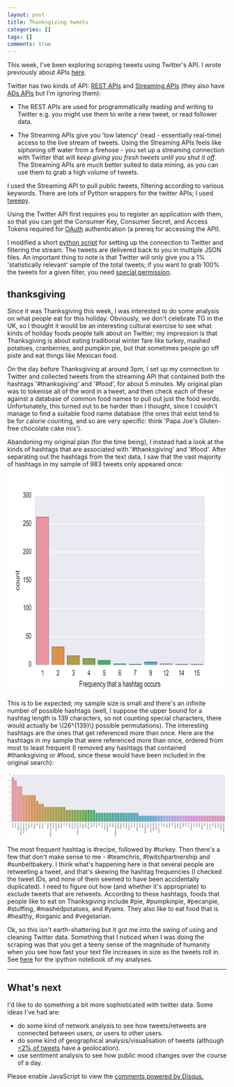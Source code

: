 ```yaml
---
layout: post
title: Thanksgiving tweets
categories: []
tags: []
comments: true
---
```


This week, I've been exploring scraping tweets using Twitter's API. I wrote previously about APIs [here](http://linbug.github.io/web%20scraping/2015/09/20/Selenium-and-APIs/).

Twitter has two kinds of API: [REST APIs](https://dev.twitter.com/rest/public) and [Streaming APIs](https://dev.twitter.com/streaming/overview) (they also have [ADs APIs](https://dev.twitter.com/ads/overview) but I'm ignoring them):

- The REST APIs are used for programmatically reading and writing to Twitter e.g. you might use them to write a new tweet, or read follower data.

- The Streaming APIs give you 'low latency' (read - essentially real-time) access to the live stream of tweets. Using the Streaming APIs feels like siphoning off water from a firehose - you set up a streaming connection with Twitter that will *keep giving you fresh tweets until you shut it off*. The Streaming APIs are much better suited to data mining, as you can use them to grab a high volume of tweets.

I used the Streaming API to pull public tweets, filtering according to various keywords. There are lots of Python wrappers for the twitter APIs; I used [tweepy](http://www.tweepy.org/).

Using the Twitter API first requires you to register an application with them, so that you can get the Consumer Key, Consumer Secret, and Access Tokens required for [OAuth](https://dev.twitter.com/oauth/overview/faq) authentication (a prereq for accessing the API).

I modified a short [python script](https://github.com/linbug/TwitScrip/blob/master/twitterscrape.py) for setting up the connection to Twitter and filtering the stream. The tweets are delivered back to you in multiple JSON files. An important thing to note is that Twitter will only give you a 1% 'statistically relevant' sample of the total tweets; if you want to grab 100% the tweets for a given filter, you need [special permission](https://dev.twitter.com/streaming/reference/get/statuses/firehose).

## thanksgiving
Since it was Thanksgiving this week, I was interested to do some analysis on what people eat for this holiday. Obviously, we don't celebrate TG in the UK, so I thought it would be an interesting cultural exercise to see what kinds of holiday foods people talk about on Twitter; my impression is that Thanksgiving is about eating traditional winter fare like turkey, mashed potatoes, cranberries, and pumpkin pie, but that sometimes people go off piste and eat things like Mexican food.

On the day before Thanksgiving at around 3pm, I set up my connection to Twitter and collected tweets from the streaming API that contained both the hashtags '#thanksgiving' and '#food', for about 5 minutes.  My original plan was to tokenise all of the word in a tweet, and then check each of these against a database of common food names to pull out just the food words. Unfortunately, this turned out to be harder than I thought, since I couldn't manage to find a suitable food name database (the ones that exist tend to be for calorie counting, and so are very specific: think 'Papa Joe's Gluten-free chocolate cake mix').

Abandoning my original plan (for the time being), I instead had a look at the kinds of hashtags that are associated with '#thanksgiving' and '#food'. After separating out the hashtags from the text data, I saw that the vast majority of hashtags in my sample of 983 tweets only appeared once:

<img src="https://raw.githubusercontent.com/linbug/linbug.github.io/master/_downloads/tweet_counts.png" title="How often hashtags appear" style="height: 500px;margin: 0 auto;"/>

This is to be expected; my sample size is small and there's an infinite number of possible hashtags (well, I suppose the upper bound for a hashtag length is 139 characters, so not counting special characters, there would actually be \\(26^{139}\\) possible permutations). The interesting hashtags are the ones that get referenced more than once. Here are the hashtags in my sample that were referenced more than once, ordered from most to least frequent (I removed any hashtags that contained #thanksgiving or #food, since these would have been included in the original search):

<img src="https://raw.githubusercontent.com/linbug/linbug.github.io/master/_downloads/hashtag_counts.png" title="Hashtags and their frequencies" style="margin: 0 auto;"/>

The most frequent hashtag is #recipe, followed by #turkey. Then there's a few that don't make sense to me - #teamchris, #twitchpartnership and #sunbeltbakery. I think what's happening here is that several people are retweeting a tweet, and that's skewing the hashtag frequencies (I checked the tweet IDs, and none of them seemed to have been accidentally duplicated). I need to figure out how (and whether it's appropriate) to exclude tweets that are retweets. According to these hashtags, foods that people like to eat on Thanksgiving include #pie, #pumpkinpie, #pecanpie, #stuffing, #mashedpotatoes,  and #yams. They also like to eat food that is #healthy, #organic and #vegetarian.

Ok, so this isn't earth-shattering but it got me into the swing of using and cleaning Twitter data. Something that I noticed when I was doing the scraping was that you get a teeny sense of the magnitude of humanity when you see how fast your text file increases in size as the tweets roll in. See [here](https://github.com/linbug/TwitScrip/blob/master/Cleaning_twitter_data.ipynb) for the ipython notebook of my analyses.

---------------------------------------------------------------------------------------------

## What's next

I'd like to do something a bit more sophisticated with twitter data. Some ideas I've had are:

- do some kind of network analysis to see how tweets/retweets are connected between users, or users to other users.
- do some kind of geographical analysis/visualisation of tweets (although [<2% of tweets](http://dfreelon.org/2013/05/12/twitter-geolocation-and-its-limitations/) have a geolocation).
- use sentiment analysis to see how public mood changes over the course of a day.

<div id="disqus_thread"></div>
<script type="text/javascript">
    /* * * CONFIGURATION VARIABLES * * */
    var disqus_shortname = 'linbug';

    /* * * DON'T EDIT BELOW THIS LINE * * */
    (function() {
        var dsq = document.createElement('script'); dsq.type = 'text/javascript'; dsq.async = true;
        dsq.src = '//' + disqus_shortname + '.disqus.com/embed.js';
        (document.getElementsByTagName('head')[0] || document.getElementsByTagName('body')[0]).appendChild(dsq);
    })();
</script>
<noscript>Please enable JavaScript to view the <a href="https://disqus.com/?ref_noscript" rel="nofollow">comments powered by Disqus.</a></noscript>

